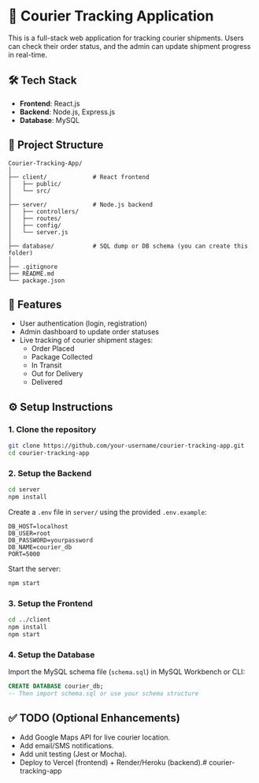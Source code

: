 # 🚚 Courier Tracking Application

This is a full-stack web application for tracking courier shipments. Users can check their order status, and the admin can update shipment progress in real-time.

## 🛠 Tech Stack
- **Frontend**: React.js
- **Backend**: Node.js, Express.js
- **Database**: MySQL

## 📁 Project Structure
```
Courier-Tracking-App/
│
├── client/             # React frontend
│   ├── public/
│   └── src/
│
├── server/             # Node.js backend
│   ├── controllers/
│   ├── routes/
│   ├── config/
│   └── server.js
│
├── database/           # SQL dump or DB schema (you can create this folder)
│
├── .gitignore
├── README.md
└── package.json
```

## 🚀 Features
- User authentication (login, registration)
- Admin dashboard to update order statuses
- Live tracking of courier shipment stages:
  - Order Placed
  - Package Collected
  - In Transit
  - Out for Delivery
  - Delivered

## ⚙️ Setup Instructions

### 1. Clone the repository
```bash
git clone https://github.com/your-username/courier-tracking-app.git
cd courier-tracking-app
```

### 2. Setup the Backend
```bash
cd server
npm install
```
Create a `.env` file in `server/` using the provided `.env.example`:
```env
DB_HOST=localhost
DB_USER=root
DB_PASSWORD=yourpassword
DB_NAME=courier_db
PORT=5000
```
Start the server:
```bash
npm start
```

### 3. Setup the Frontend
```bash
cd ../client
npm install
npm start
```

### 4. Setup the Database
Import the MySQL schema file (`schema.sql`) in MySQL Workbench or CLI:
```sql
CREATE DATABASE courier_db;
-- Then import schema.sql or use your schema structure
```

## ✅ TODO (Optional Enhancements)
- Add Google Maps API for live courier location.
- Add email/SMS notifications.
- Add unit testing (Jest or Mocha).
- Deploy to Vercel (frontend) + Render/Heroku (backend).# courier-tracking-app
